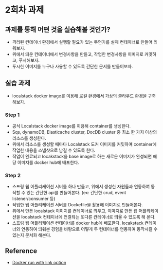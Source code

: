 # 2회차 과제

## 과제를 통해 어떤 것을 실습해볼 것인가?
- 격리된 컨테이너 환경에서 실행할 필요가 있는 무언가를 실제 컨테이너로 만들어 띄워보자.
- 위에서 띄운 컨테이너에서 변경사항을 만들고, 작업한 변경사항을 이미지로 커밋하고, 푸시해보자.
- 푸시한 이미지를 누구나 사용할 수 있도록 간단한 문서를 만들어보자.

## 실습 과제
- localstack docker image를 이용해 로컬 환경에서 가상의 클라우드 환경을 구축해보자.

### Step 1
- 공식 Localstack docker image를 이용해 container를 생성한다.
- Sqs, dynamoDB, Elasticache cluster, DocDB cluster 중 최소 한 가지 이상의 리소스를 생성한다.
- 위에서 리소스를 생성할 때마다 Localstack 도커 이미지를 커밋하여 container에 작업한 내용을 스냅샷으로 남길 수 있도록 한다.
- 작업이 완료되고 locakstack을 base image로 하는 새로운 이미지가 완성되면 해당 이미지를 docker hub에 배포한다.
### Step 2
- 스프링 웹 어플리케이션 서버를 하나 만들고, 위에서 생성한 자원들과 연동하여 동작할 수 있는 간단한 api를 만들어본다. (ex: 간단한 crud, event listener/consumer 등)
- 작업한 웹 어플리케이션 서버를 Dockefile을 활용해 이미지로 만들어본다.
- 위에서 만든 localstack 이미지를 컨테이너로 띄우고, 이미지로 만든 웹 어플리케이션을 localstack 컨테이너에 연결되는 또다른 컨테이너로 띄울 수 있도록 해 본다.
- 스프링 웹 어플리케이션 컨테이너를 docker hub에 배포한다. locakstack 컨테이너와 연동하여 띄워본 경험을 바탕으로 어떻게 두 컨테이너를 연동하여 동작시킬 수 있는지 문서화 해본다.

## Reference
- [Docker run with link option](https://bluese05.tistory.com/54)
